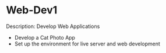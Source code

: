 # Web-Dev1
Description: Develop Web Applications

- Develop a Cat Photo App
- Set up the environment for live server and web development